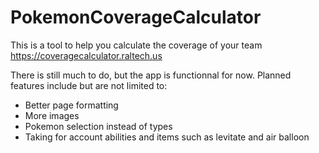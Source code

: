 # PokemonCoverageCalculator
This is a tool to help you calculate the coverage of your team
https://coveragecalculator.raltech.us

There is still much to do, but the app is functionnal for now. Planned features include but are not limited to:
- Better page formatting
- More images
- Pokemon selection instead of types
- Taking for account abilities and items such as levitate and air balloon

